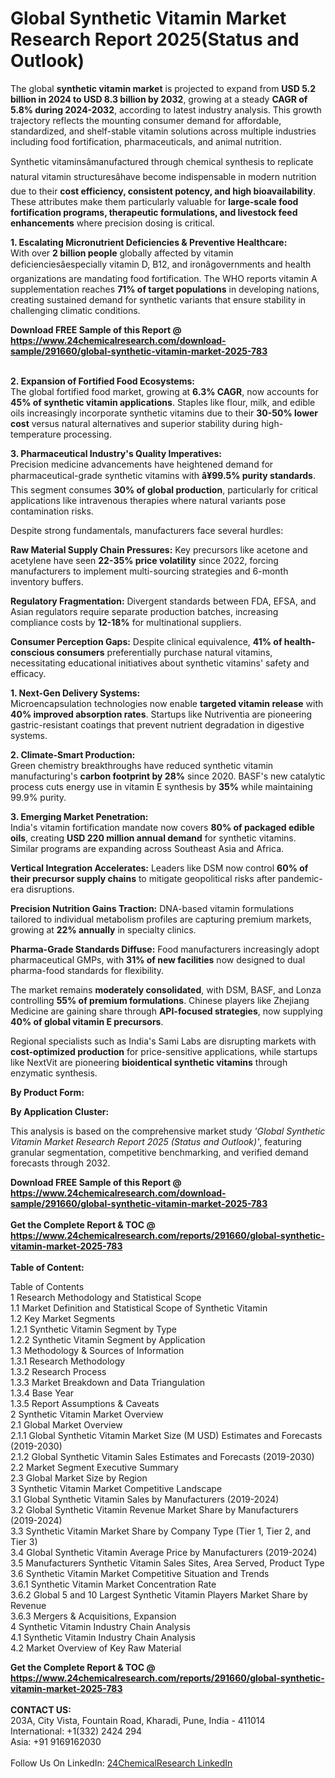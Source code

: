 <h1>Global Synthetic Vitamin Market Research Report 2025(Status and Outlook)</h1><p>The global <strong>synthetic vitamin market</strong> is projected to expand from <strong>USD 5.2 billion in 2024 to USD 8.3 billion by 2032</strong>, growing at a steady <strong>CAGR of 5.8% during 2024-2032</strong>, according to latest industry analysis. This growth trajectory reflects the mounting consumer demand for affordable, standardized, and shelf-stable vitamin solutions across multiple industries including food fortification, pharmaceuticals, and animal nutrition.</p><p>Synthetic vitaminsâmanufactured through chemical synthesis to replicate natural vitamin structuresâhave become indispensable in modern nutrition due to their <strong>cost efficiency, consistent potency, and high bioavailability</strong>. These attributes make them particularly valuable for <strong>large-scale food fortification programs, therapeutic formulations, and livestock feed enhancements</strong> where precision dosing is critical.</p><p><strong>1. Escalating Micronutrient Deficiencies &amp; Preventive Healthcare:</strong><br>
With over <strong>2 billion people</strong> globally affected by vitamin deficienciesâespecially vitamin D, B12, and ironâgovernments and health organizations are mandating food fortification. The WHO reports vitamin A supplementation reaches <strong>71% of target populations</strong> in developing nations, creating sustained demand for synthetic variants that ensure stability in challenging climatic conditions.</p><div><b>Download FREE Sample of this Report @ 
            <a href="https://www.24chemicalresearch.com/download-sample/291660/global-synthetic-vitamin-market-2025-783">
            https://www.24chemicalresearch.com/download-sample/291660/global-synthetic-vitamin-market-2025-783</a></b></div><br><p><strong>2. Expansion of Fortified Food Ecosystems:</strong><br>
The global fortified food market, growing at <strong>6.3% CAGR</strong>, now accounts for <strong>45% of synthetic vitamin applications</strong>. Staples like flour, milk, and edible oils increasingly incorporate synthetic vitamins due to their <strong>30-50% lower cost</strong> versus natural alternatives and superior stability during high-temperature processing.</p><p><strong>3. Pharmaceutical Industry's Quality Imperatives:</strong><br>
Precision medicine advancements have heightened demand for pharmaceutical-grade synthetic vitamins with <strong>â¥99.5% purity standards</strong>. This segment consumes <strong>30% of global production</strong>, particularly for critical applications like intravenous therapies where natural variants pose contamination risks.</p><p>Despite strong fundamentals, manufacturers face several hurdles:</p><p><strong>Raw Material Supply Chain Pressures:</strong> Key precursors like acetone and acetylene have seen <strong>22-35% price volatility</strong> since 2022, forcing manufacturers to implement multi-sourcing strategies and 6-month inventory buffers.</p><p><strong>Regulatory Fragmentation:</strong> Divergent standards between FDA, EFSA, and Asian regulators require separate production batches, increasing compliance costs by <strong>12-18%</strong> for multinational suppliers.</p><p><strong>Consumer Perception Gaps:</strong> Despite clinical equivalence, <strong>41% of health-conscious consumers</strong> preferentially purchase natural vitamins, necessitating educational initiatives about synthetic vitamins' safety and efficacy.</p><p><strong>1. Next-Gen Delivery Systems:</strong><br>
Microencapsulation technologies now enable <strong>targeted vitamin release</strong> with <strong>40% improved absorption rates</strong>. Startups like Nutriventia are pioneering gastric-resistant coatings that prevent nutrient degradation in digestive systems.</p><p><strong>2. Climate-Smart Production:</strong><br>
Green chemistry breakthroughs have reduced synthetic vitamin manufacturing's <strong>carbon footprint by 28%</strong> since 2020. BASF's new catalytic process cuts energy use in vitamin E synthesis by <strong>35%</strong> while maintaining 99.9% purity.</p><p><strong>3. Emerging Market Penetration:</strong><br>
India's vitamin fortification mandate now covers <strong>80% of packaged edible oils</strong>, creating <strong>USD 220 million annual demand</strong> for synthetic vitamins. Similar programs are expanding across Southeast Asia and Africa.</p><p><strong>Vertical Integration Accelerates:</strong> Leaders like DSM now control <strong>60% of their precursor supply chains</strong> to mitigate geopolitical risks after pandemic-era disruptions.</p><p><strong>Precision Nutrition Gains Traction:</strong> DNA-based vitamin formulations tailored to individual metabolism profiles are capturing premium markets, growing at <strong>22% annually</strong> in specialty clinics.</p><p><strong>Pharma-Grade Standards Diffuse:</strong> Food manufacturers increasingly adopt pharmaceutical GMPs, with <strong>31% of new facilities</strong> now designed to dual pharma-food standards for flexibility.</p><p>The market remains <strong>moderately consolidated</strong>, with DSM, BASF, and Lonza controlling <strong>55% of premium formulations</strong>. Chinese players like Zhejiang Medicine are gaining share through <strong>API-focused strategies</strong>, now supplying <strong>40% of global vitamin E precursors</strong>.</p><p>Regional specialists such as India's Sami Labs are disrupting markets with <strong>cost-optimized production</strong> for price-sensitive applications, while startups like NextVit are pioneering <strong>bioidentical synthetic vitamins</strong> through enzymatic synthesis.</p><p><strong>By Product Form:</strong></p><p><strong>By Application Cluster:</strong></p><p>This analysis is based on the comprehensive market study <em>'Global Synthetic Vitamin Market Research Report 2025 (Status and Outlook)'</em>, featuring granular segmentation, competitive benchmarking, and verified demand forecasts through 2032.</p><div><b>Download FREE Sample of this Report @ 
            <a href="https://www.24chemicalresearch.com/download-sample/291660/global-synthetic-vitamin-market-2025-783">
            https://www.24chemicalresearch.com/download-sample/291660/global-synthetic-vitamin-market-2025-783</a></b></div><br><div><b>Get the Complete Report & TOC @ 
            <a href="https://www.24chemicalresearch.com/reports/291660/global-synthetic-vitamin-market-2025-783">
            https://www.24chemicalresearch.com/reports/291660/global-synthetic-vitamin-market-2025-783</a></b></div><br>
            <b>Table of Content:</b><p>Table of Contents<br />
1 Research Methodology and Statistical Scope<br />
1.1 Market Definition and Statistical Scope of Synthetic Vitamin<br />
1.2 Key Market Segments<br />
1.2.1 Synthetic Vitamin Segment by Type<br />
1.2.2 Synthetic Vitamin Segment by Application<br />
1.3 Methodology & Sources of Information<br />
1.3.1 Research Methodology<br />
1.3.2 Research Process<br />
1.3.3 Market Breakdown and Data Triangulation<br />
1.3.4 Base Year<br />
1.3.5 Report Assumptions & Caveats<br />
2 Synthetic Vitamin Market Overview<br />
2.1 Global Market Overview<br />
2.1.1 Global Synthetic Vitamin Market Size (M USD) Estimates and Forecasts (2019-2030)<br />
2.1.2 Global Synthetic Vitamin Sales Estimates and Forecasts (2019-2030)<br />
2.2 Market Segment Executive Summary<br />
2.3 Global Market Size by Region<br />
3 Synthetic Vitamin Market Competitive Landscape<br />
3.1 Global Synthetic Vitamin Sales by Manufacturers (2019-2024)<br />
3.2 Global Synthetic Vitamin Revenue Market Share by Manufacturers (2019-2024)<br />
3.3 Synthetic Vitamin Market Share by Company Type (Tier 1, Tier 2, and Tier 3)<br />
3.4 Global Synthetic Vitamin Average Price by Manufacturers (2019-2024)<br />
3.5 Manufacturers Synthetic Vitamin Sales Sites, Area Served, Product Type<br />
3.6 Synthetic Vitamin Market Competitive Situation and Trends<br />
3.6.1 Synthetic Vitamin Market Concentration Rate<br />
3.6.2 Global 5 and 10 Largest Synthetic Vitamin Players Market Share by Revenue<br />
3.6.3 Mergers & Acquisitions, Expansion<br />
4 Synthetic Vitamin Industry Chain Analysis<br />
4.1 Synthetic Vitamin Industry Chain Analysis<br />
4.2 Market Overview of Key Raw Material</p><div><b>Get the Complete Report & TOC @ 
            <a href="https://www.24chemicalresearch.com/reports/291660/global-synthetic-vitamin-market-2025-783">
            https://www.24chemicalresearch.com/reports/291660/global-synthetic-vitamin-market-2025-783</a></b></div><br><b>CONTACT US:</b><br>
            203A, City Vista, Fountain Road, Kharadi, Pune, India - 411014<br>
            International: +1(332) 2424 294<br>
            Asia: +91 9169162030 <br><br>
            Follow Us On LinkedIn: <a href="https://www.linkedin.com/company/24chemicalresearch/">24ChemicalResearch LinkedIn</a>